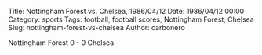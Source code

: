 Title: Nottingham Forest vs. Chelsea, 1986/04/12
Date: 1986/04/12 00:00
Category: sports
Tags: football, football scores, Nottingham Forest, Chelsea
Slug: nottingham-forest-vs-chelsea
Author: carbonero


Nottingham Forest 0 - 0 Chelsea
